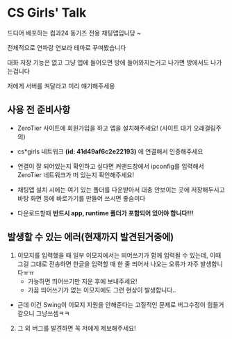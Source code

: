 # CS Girls' Talk

드디어 배포하는 컴과24 동기즈 전용 채팅앱입니당 ~

전체적으로 연파랑 연보라 테마로 꾸며봤습니다

대화 저장 기능은 없고 그냥 앱에 들어오면 방에 들어와지는거고 나가면 방에서도 나가는겁니다

저에게 서버를 켜달라고 미리 얘기해주세용

## 사용 전 준비사항

-   ZeroTier 사이트에 회원가입을 하고 앱을 설치해주세요! (사이트 대기 오래걸림주의)

-   cs\*girls 네트워크 **(id: 41d49af6c2e22193)** 에 연결해서 인증해주세요

-   연결이 잘 되어있는지 확인하고 싶다면 커맨드창에서 ipconfig를 입력해서 ZeroTier 네트워크가 떠 있는지 확인해주세요!

-   채팅앱 설치 시에는 여기 있는 폴더를 다운받아서 대충 안보이는 곳에 저장해두시고 바탕 화면 등에 바로가기를 만들어 쓰시면 좋슴미다

-   다운로드할때 **반드시 app, runtime 폴더가 포함되어 있어야 합니다!!!**

## 발생할 수 있는 에러(현재까지 발견된거중에)

1. 이모지를 입력했을 때 일부 이모지에서는 띄어쓰기가 함께 입력될 수 있는데, 이때 그걸 그대로 전송하면 한글을 입력할 때 한 줄 띄어서 나오는 오류가 자주 발생합니다ㅠㅠ
    - 가능하면 띄어쓰기만 지운 후에 보내주세요!
    - 가끔 띄어쓰기가 없는 이모지에도 그런 현상이 발생합니다..

-   근데 이건 Swing이 이모지 지원을 안해준다는 고질적인 문제로 버그수정이 힘들거같으니 그냥쓰셈ㅋㅋ

2. 그 외 버그를 발견하면 꼭 저에게 제보해주세요!
